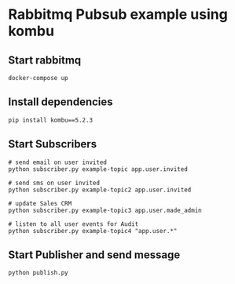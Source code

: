 # Rabbitmq Pubsub example using kombu

## Start rabbitmq
```
docker-compose up
```

## Install dependencies
```
pip install kombu==5.2.3
```

## Start Subscribers
```
# send email on user invited
python subscriber.py example-topic app.user.invited

# send sms on user invited
python subscriber.py example-topic2 app.user.invited

# update Sales CRM
python subscriber.py example-topic3 app.user.made_admin

# listen to all user events for Audit
python subscriber.py example-topic4 "app.user.*"
```

## Start Publisher and send message
```
python publish.py
```